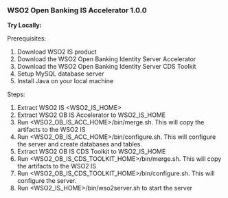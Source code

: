 ### **WSO2 Open Banking IS Accelerator 1.0.0**

**Try Locally:**

Prerequisites:
1. Download WSO2 IS product
2. Download the WSO2 Open Banking Identity Server Accelerator
3. Download the WSO2 Open Banking Identity Server CDS Toolkit
4. Setup MySQL database server
5. Install Java on your local machine

Steps:
1. Extract WSO2 IS <WSO2_IS_HOME>
2. Extract WSO2 OB IS Accelerator to WSO2_IS_HOME
3. Run <WSO2_OB_IS_ACC_HOME>/bin/merge.sh. This will copy the artifacts to the WSO2 IS
4. Run <WSO2_OB_IS_ACC_HOME>/bin/configure.sh. This will configure the server and create databases and  tables.
5. Extract WSO2 OB IS CDS Toolkit to WSO2_IS_HOME
6. Run <WSO2_OB_IS_CDS_TOOLKIT_HOME>/bin/merge.sh. This will copy the artifacts to the WSO2 IS
7. Run <WSO2_OB_IS_CDS_TOOLKIT_HOME>/bin/configure.sh. This will configure the server.
8. Run <WSO2_IS_HOME>/bin/wso2server.sh to start the server

